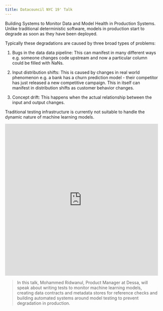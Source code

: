```yaml
---
title: Datacouncil NYC 19' Talk
---
```


Building Systems to Monitor Data and Model Health in Production Systems. Unlike traditional deterministic software, models in production start to degrade as soon as they have been deployed.

Typically these degradations are caused by three broad types of problems:

1. Bugs in the data data pipeline: This can manifest in many different ways e.g. someone changes code upstream and now a particular column could be filled with NaNs.

2. Input distribution shifts: This is caused by changes in real world phenomenon e.g. a bank has a churn prediction model - their competitor has just released a new competitive campaign. This in itself can manifest in distribution shifts as customer behavior changes.

3. Concept drift: This happens when the actual relationship between the input and output changes.

Traditional testing infrastructure is currently not suitable to handle the dynamic nature of machine learning models.

<iframe width="100%" height="500" src="https://www.youtube.com/embed/WZNEsc7ynxI" frameborder="0" allow="accelerometer; autoplay; encrypted-media; gyroscope; picture-in-picture" allowfullscreen></iframe>

> In this talk, Mohammed Ridwanul, Product Manager at Dessa, will speak about writing tests to monitor machine learning models, creating data contracts and metadata stores for reference checks and building automated systems around model testing to prevent degradation in production.

